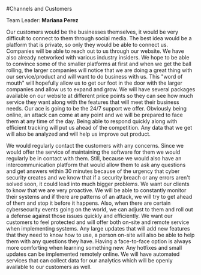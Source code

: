 #Channels and Customers

Team Leader:  **Mariana Perez**

  Our customers would be the businesses themselves, it would be very difficult to connect to them through social media. The best idea would be a platform that is private, so only they would be able to connect us. Companies will be able to reach out to us through our website. We have also already networked with various industry insiders. We hope to be able to convince some of the smaller platforms at first and when we get the ball rolling, the larger companies will notice that we are doing a great thing with our service/product and will want to do business with us. This "word of mouth" will hopefully allow us to get our foot in the door with the larger companies and allow us to expand and grow. We will have several packages available on our website at different price points so they can see how much service they want along with the features that will meet their business needs. Our ace is going to be the 24/7 support we offer. Obviously being online, an attack can come at any point and we will be prepared to face them at any time of the day. Being able to respond quickly along with efficient tracking will put us ahead of the competition. Any data that we get will also be analyzed and will help us improve out product.

  We would regularly contact the customers with any concerns. Since we would offer the service of maintaining the software for them we would regularly be in contact with them. Still, because we would also have an intercommunication platform that would allow them to ask any questions and get answers within 30 minutes because of the urgency that cyber security creates and we know that if a security breach or any errors aren't solved soon, it could lead into much bigger problems. We want our clients to know that we are very proactive. We will be able to constantly monitor their systems and if there are patterns of an attack, we will try to get ahead of them and stop it before it happens. Also, when there are certain cybersecurity events going on the world, we can adjust to them and roll out a defense against those issues quickly and efficiently. We want our customers to feel protected and will offer both on-site and remote service when implementing systems. Any large updates that will add new features that they need to know how to use, a person on-site will also be able to help them with any questions they have. Having a face-to-face option is always more comforting when learning something new. Any hotfixes and small updates can be implemented remotely online. We will have automated services that can collect data for our analytics which will be openly available to our customers as well.

